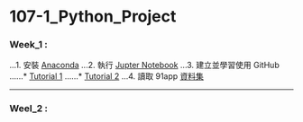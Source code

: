 # 107-1_Python_Project

### Week_1 :
...1. 安裝 [Anaconda](https://www.google.com/url?q=https://www.anaconda.com/download/&sa=D&ust=1536765986428000&usg=AFQjCNHPCgwCeTJAhwvIB0rcx7Z3xSvwwQ)
...2. 執行 [Jupter Notebook](https://www.google.com/url?q=https://jupyter.readthedocs.io/en/latest/install.html%23installing-jupyter-using-anaconda-and-conda&sa=D&ust=1536765986428000&usg=AFQjCNHpujKN_KI7FPbOunCQ7iRfV_jK1A)
...3. 建立並學習使用 GitHub
......* [Tutorial 1](https://www.google.com/url?q=https://youtu.be/XBzUqQbHHhw&sa=D&ust=1536765986429000&usg=AFQjCNGC-VbLL6BQ8z36f7TWUroJdAeNUw)
......* [Tutorial 2](https://www.google.com/url?q=https://youtu.be/ci3W1T88mzw&sa=D&ust=1536765986429000&usg=AFQjCNFH3yWk5DFXgF8fY5dFQ3AO-Eje7A)
...4. 讀取 91app [資料集](https://www.google.com/url?q=https://github.com/NTU-CSX-Project/107-1PythonSampleCode/blob/master/week_1/course_1/06%2520-%2520%25E8%25AA%258D%25E8%25AD%259891app%25E8%25B3%2587%25E6%2596%2599.ipynb&sa=D&ust=1536765986430000&usg=AFQjCNG7XEeqV_hZubjDXk4PR8YNYEdLjA)

---
### Weel_2 :

